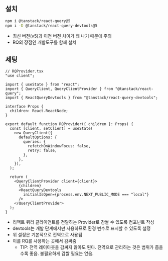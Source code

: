 ## 설치

```zsh
npm i @tanstack/react-query@5 
npm i -D @tanstack/react-query-devtools@5
```

- 최신 버전(v5)과 이전 버전 차이가 꽤 나기 때문에 주의
- RQ의 장점인 개발도구를 함께 설치

## 세팅

```tsx
// RQProvider.tsx
"use client";

import { useState } from "react";  
import { QueryClient, QueryClientProvider } from "@tanstack/react-query";  
import { ReactQueryDevtools } from "@tanstack/react-query-devtools";  
  
interface Props {  
  children: React.ReactNode;  
}  
  
export default function RQProvider({ children }: Props) {  
  const [client, setClient] = useState(  
    new QueryClient({  
      defaultOptions: {  
        queries: {  
          refetchOnWindowFocus: false,  
          retry: false,  
        },  
      },  
    }),  
  );  
  
  return (  
    <QueryClientProvider client={client}>  
      {children}  
      <ReactQueryDevtools  
        initialIsOpen={process.env.NEXT_PUBLIC_MODE === "local"}  
      />  
    </QueryClientProvider>  
  );  
}
```

- 리액트 쿼리 클라이언트를 전달하는 Provider로 감쌀 수 있도록 컴포넌트 작성
- devtools는 개발 단계에서만 사용하므로 환경 변수로 표시할 수 있도록 설정
- 위 설정은 기본적으로 전역으로 사용됨
- 이를 RQ를 사용하는 곳에서 감싸줌
	- TIP: 전역 레이아웃을 감싸지 않아도 된다. 전역으로 관리하는 것은 범위가 좁을수록 좋음. 불필요하게 감쌀 필요는 없음.

